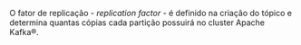 O fator de replicação - _replication factor_ - é definido na criação do tópico e determina
quantas cópias cada partição possuirá no cluster Apache Kafka®.
